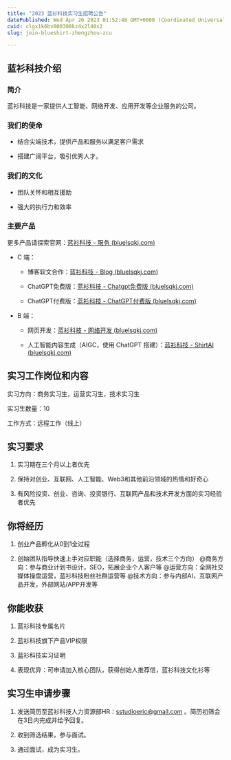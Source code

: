 ```yaml
---
title: "2023 蓝衫科技实习生招聘公告"
datePublished: Wed Apr 26 2023 01:52:48 GMT+0000 (Coordinated Universal Time)
cuid: clgx1k6bv000308kz4x2l40x2
slug: join-blueshirt-zhengzhou-zcu

---
```


## 蓝衫科技介绍

### 简介

蓝衫科技是一家提供人工智能、网络开发、应用开发等企业服务的公司。

### **我们的使命**

* 结合尖端技术，提供产品和服务以满足客户需求
    
* 搭建广阔平台，吸引优秀人才。
    

### **我们的文化**

* 团队关怀和相互援助
    
* 强大的执行力和效率
    

### **主要产品**

更多产品请探索官网：[蓝衫科技 - 服务 (](https://www.bluelsqkj.com/zh_cn/%E6%9C%8D%E5%8A%A1/)[bluelsqkj.com](http://bluelsqkj.com)[)](https://www.bluelsqkj.com/zh_cn/%E6%9C%8D%E5%8A%A1/)

* C 端：
    
    * 博客软文合作：[蓝衫科技 - Blog (](https://www.bluelsqkj.com/blog)[bluelsqkj.com](http://bluelsqkj.com)[)](https://www.bluelsqkj.com/blog)
        
    * ChatGPT免费版：[蓝衫科技 - Chatgpt免费版 (](https://www.bluelsqkj.com/chatgptbuild)[bluelsqkj.com](http://bluelsqkj.com)[)](https://www.bluelsqkj.com/chatgptbuild)
        
    * ChatGPT付费版：[蓝衫科技 - ChatGPT付费版 (](https://www.bluelsqkj.com/chatgptpaid)[bluelsqkj.com](http://bluelsqkj.com)[)](https://www.bluelsqkj.com/chatgptpaid)
        
* B 端：
    
    * 网页开发：[蓝衫科技 - 网络开发 (](https://www.bluelsqkj.com/zh_cn/%E7%BD%91%E7%BB%9C%E5%BC%80%E5%8F%91)[bluelsqkj.com](http://bluelsqkj.com)[)](https://www.bluelsqkj.com/zh_cn/%E7%BD%91%E7%BB%9C%E5%BC%80%E5%8F%91)
        
    * 人工智能内容生成（AIGC，使用 ChatGPT 搭建）：[蓝衫科技 - ShirtAI (](https://www.bluelsqkj.com/zh_cn/%e7%87%95%e9%ba%a6)[bluelsqkj.com](http://bluelsqkj.com)[)](https://www.bluelsqkj.com/zh_cn/%e7%87%95%e9%ba%a6)
        

## 实习工作岗位和内容

实习方向：商务实习生，运营实习生，技术实习生

实习生数量：10

工作方式：远程工作（线上）

## 实习要求

1. 实习期在三个月以上者优先
    
2. 保持对创业、互联网、人工智能、Web3和其他前沿领域的热情和好奇心
    
3. 有风险投资、创业、咨询、投资银行、互联网产品和技术开发方面的实习经验者优先
    

## 你将经历

1. 创业产品孵化从0到1全过程
    
2. 创始团队指导快速上手对应职能（选择商务，运营，技术三个方向） @商务方向：参与商业计划书设计，SEO，拓展企业个人客户等 @运营方向：全网社交媒体操盘运营，蓝衫科技粉丝社群运营等 @技术方向：参与内部AI，互联网产品开发，外部网站/APP开发等
    

## 你能收获

1. 蓝衫科技专属名片
    
2. 蓝衫科技旗下产品VIP权限
    
3. 蓝衫科技实习证明
    
4. 表现优异：可申请加入核心团队，获得创始人推荐信，蓝衫科技文化衫等
    

## 实习生申请步骤

1. 发送简历至蓝衫科技人力资源部HR：sstudioeric@gmail.com 。简历初筛会在3日内完成并给予回复。
    
2. 收到筛选结果，参与面试。
    
3. 通过面试，成为实习生。